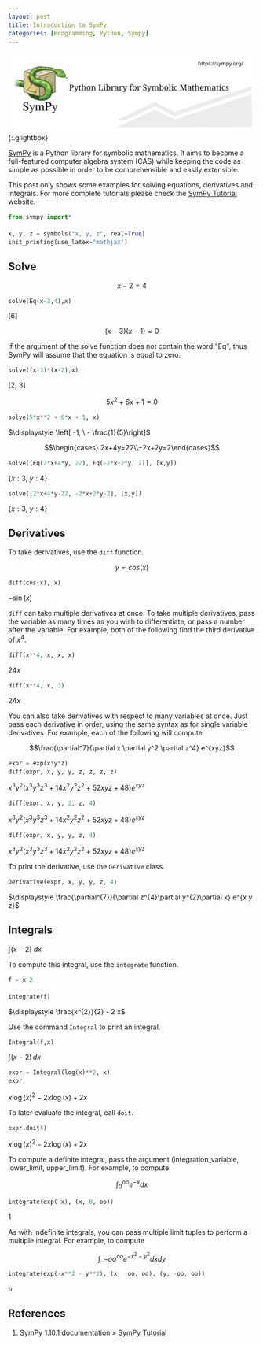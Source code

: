```yaml
---
layout: post
title: Introduction to SymPy
categories: [Programming, Python, Sympy]
---
```


[![sympy](\assets\2022-05-25-sympy-intro\sympy.svg)](\assets\2022-05-25-sympy-intro\sympy.svg){:.glightbox}

[SymPy](https://www.sympy.org) is a Python library for symbolic mathematics. It aims to become a full-featured computer algebra system (CAS) while keeping the code as simple as possible in order to be comprehensible and easily extensible.

This post only shows some examples for solving equations, derivatives and integrals. For more complete tutorials please check the [SymPy Tutorial](https://docs.sympy.org/latest/tutorial/index.html#tutorial) website.

```python
from sympy import*

x, y, z = symbols("x, y, z", real=True)
init_printing(use_latex="mathjax")
```

## Solve

$$ x - 2 = 4$$

```python
solve(Eq(x-2,4),x)
```

$\displaystyle \left[ 6\right]$

$$ (x-3)(x-1) = 0 $$

If the argument of the solve function does not contain the word "Eq", thus SymPy will assume that the equation is equal to zero.

```python
solve((x-3)*(x-2),x)
```

$\displaystyle \left[ 2, \  3\right]$

$$ 5x^2 + 6x + 1 = 0 $$

```python
solve(5*x**2 + 6*x + 1, x)
```

$\displaystyle \left[ -1, \  - \frac{1}{5}\right]$

$$\begin{cases}  2x+4y=22\\−2x+2y=2\end{cases}$$

```python
solve([Eq(2*x+4*y, 22), Eq(-2*x+2*y, 2)], [x,y])
```

$\displaystyle \left\{ x : 3, \  y : 4\right\}$

```python
solve([2*x+4*y-22, -2*x+2*y-2], [x,y])
```

$\displaystyle \left\{ x : 3, \  y : 4\right\}$

## Derivatives

To take derivatives, use the `diff` function.

$$y=cos(x)$$

```python
diff(cos(x), x)
```

$\displaystyle - \sin{\left(x \right)}$

`diff` can take multiple derivatives at once. To take multiple derivatives, pass the variable as many times as you wish to differentiate, or pass a number after the variable. For example, both of the following find the third derivative of $x^4$.

```python
diff(x**4, x, x, x)
```

$\displaystyle 24 x$

```python
diff(x**4, x, 3)
```

$\displaystyle 24 x$

You can also take derivatives with respect to many variables at once. Just pass each derivative in order, using the same syntax as for single variable derivatives. For example, each of the following will compute

$$\frac{\partial^7}{\partial x \partial y^2 \partial z^4} e^{xyz}$$

```python
expr = exp(x*y*z)
diff(expr, x, y, y, z, z, z, z)
```

$\displaystyle x^{3} y^{2} \left(x^{3} y^{3} z^{3} + 14 x^{2} y^{2} z^{2} + 52 x y z + 48\right) e^{x y z}$

```python
diff(expr, x, y, 2, z, 4)
```

$\displaystyle x^{3} y^{2} \left(x^{3} y^{3} z^{3} + 14 x^{2} y^{2} z^{2} + 52 x y z + 48\right) e^{x y z}$

```python
diff(expr, x, y, y, z, 4)
```

$\displaystyle x^{3} y^{2} \left(x^{3} y^{3} z^{3} + 14 x^{2} y^{2} z^{2} + 52 x y z + 48\right) e^{x y z}$

To print the derivative, use the `Derivative` class.

```python
Derivative(expr, x, y, y, z, 4)
```

$\displaystyle \frac{\partial^{7}}{\partial z^{4}\partial y^{2}\partial x} e^{x y z}$

## Integrals

$\displaystyle \int (x-2)\ dx$

To compute this integral, use the `integrate` function.

```python
f = x-2

integrate(f)
```

$\displaystyle \frac{x^{2}}{2} - 2 x$

Use the command `Integral` to print an integral.

```python
Integral(f,x)
```

$\displaystyle \int \left(x - 2\right)\, dx$

```python
expr = Integral(log(x)**2, x)
expr
```

$\displaystyle x \log{\left(x \right)}^{2} - 2 x \log{\left(x \right)} + 2 x$

To later evaluate the integral, call `doit`.

```python
expr.doit()
```

$\displaystyle x \log{\left(x \right)}^{2} - 2 x \log{\left(x \right)} + 2 x$

To compute a definite integral, pass the argument (integration_variable, lower_limit, upper_limit). For example, to compute

$$\int_{0}^{oo}e^{-x} dx$$

```python
integrate(exp(-x), (x, 0, oo))
```

$\displaystyle 1$

As with indefinite integrals, you can pass multiple limit tuples to perform a multiple integral. For example, to compute

$$ \int\_{-oo}^{oo}e^{-x^2-y^2} dx dy $$

```python
integrate(exp(-x**2 - y**2), (x, -oo, oo), (y, -oo, oo))
```

$\displaystyle \pi$

## References

1. SymPy 1.10.1 documentation » [SymPy Tutorial](https://docs.sympy.org/latest/tutorial/index.html#tutorial)

```python

```

